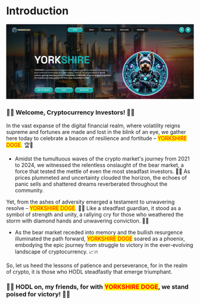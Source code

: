 # Introduction

![](.gitbook/assets/03b192f5-64c3-4f88-b865-af12c653deb6.jpg)

### 🚀🌟 Welcome, Cryptocurrency Investors! 🌟🚀 <a href="#welcome-cryptocurrency-investors" id="welcome-cryptocurrency-investors"></a>

In the vast expanse of the digital financial realm, where volatility reigns supreme and fortunes are made and lost in the blink of an eye, we gather here today to celebrate a beacon of resilience and fortitude – <mark style="color:red;">YORKSHIRE DOGE</mark>. 🏆💪

* Amidst the tumultuous waves of the crypto market's journey from 2021 to 2024, we witnessed the relentless onslaught of the bear market, a force that tested the mettle of even the most steadfast investors. 💼💥 As prices plummeted and uncertainty clouded the horizon, the echoes of panic sells and shattered dreams reverberated throughout the community.

Yet, from the ashes of adversity emerged a testament to unwavering resolve – <mark style="color:red;">YORKSHIRE DOGE</mark>. 🌅✨ Like a steadfast guardian, it stood as a symbol of strength and unity, a rallying cry for those who weathered the storm with diamond hands and unwavering conviction. 💎🤲

* As the bear market receded into memory and the bullish resurgence illuminated the path forward, <mark style="color:red;">YORKSHIRE DOGE</mark> soared as a phoenix, embodying the epic journey from struggle to victory in the ever-evolving landscape of cryptocurrency. 📈🔥

So, let us heed the lessons of patience and perseverance, for in the realm of crypto, it is those who HODL steadfastly that emerge triumphant.

### 🚀💼 HODL on, my friends, for with <mark style="color:red;">YORKSHIRE DOGE</mark>, we stand poised for victory! 🎉🌟 <a href="#hodl-on-my-friends-for-with-ordinal-hodl-meme-we-stand-poised-for-victory" id="hodl-on-my-friends-for-with-ordinal-hodl-meme-we-stand-poised-for-victory"></a>

